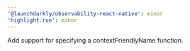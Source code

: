 ```yaml
---
'@launchdarkly/observability-react-native': minor
'highlight.run': minor
---
```


Add support for specifying a contextFriendlyName function.
